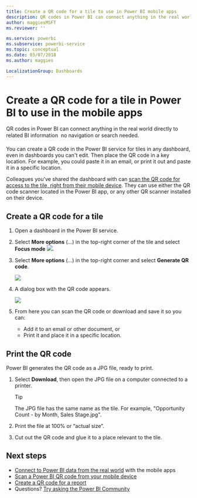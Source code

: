 ```yaml
---
title: Create a QR code for a tile to use in Power BI mobile apps
description: QR codes in Power BI can connect anything in the real world directly to related BI information in the Power BI mobile app, no search needed.
author: maggiesMSFT
ms.reviewer: ''

ms.service: powerbi
ms.subservice: powerbi-service
ms.topic: conceptual
ms.date: 03/07/2018
ms.author: maggies

LocalizationGroup: Dashboards
---
```

# Create a QR code for a tile in Power BI to use in the mobile apps
QR codes in Power BI can connect anything in the real world directly to related BI information &#151; no navigation or search needed.

You can create a QR code in the Power BI service for tiles in any dashboard, even in dashboards you can't edit. Then place the QR code in a key location. For example, you could paste it in an email, or print it out and paste it in a specific location. 

Colleagues you've shared the dashboard with can [scan the QR code for access to the tile, right from their mobile device](consumer/mobile/mobile-apps-qr-code.md). They can use either the QR code scanner located in the Power BI app, or any other QR scanner installed on their device.


## Create a QR code for a tile
1. Open a dashboard in the Power BI service.
2. Select **More options** (...) in the top-right corner of the tile and select **Focus mode** ![](media/service-create-qr-code-for-tile/fullscreen-icon.jpg).
3. Select **More options** (...) in the top-right corner and select **Generate QR code**. 
   
    ![](media/service-create-qr-code-for-tile/power-bi-create-qr-code-tile.png)
4. A dialog box with the QR code appears. 
   
    ![](media/service-create-qr-code-for-tile/pbi_qrcode_opportunity_count.png)
5. From here you can scan the QR code or download and save it so you can: 
   
   * Add it to an email or other document, or 
   * Print it and place it in a specific location. 

## Print the QR code
Power BI generates the QR code as a JPG file, ready to print. 

1. Select **Download**, then open the JPG file on a computer connected to a printer.  
   
   > [!TIP]
   > The JPG file has the same name as the tile. For example, "Opportunity Count - by Month, Sales Stage.jpg".
   > 
   > 
2. Print the file at 100% or “actual size”.  
3. Cut out the QR code and glue it to a place relevant to the tile. 

## Next steps
* [Connect to Power BI data from the real world](consumer/mobile/mobile-apps-data-in-real-world-context.md) with the mobile apps
* [Scan a Power BI QR code from your mobile device](consumer/mobile/mobile-apps-qr-code.md)
* [Create a QR code for a report](service-create-qr-code-for-report.md)
* Questions? [Try asking the Power BI Community](https://community.powerbi.com/)

